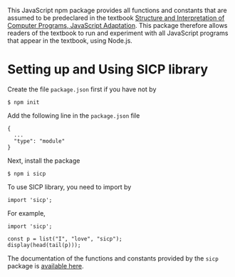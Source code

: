 This JavaScript npm package provides all functions and constants that are assumed to be predeclared in the textbook [Structure and Interpretation of Computer Programs, JavaScript Adaptation](https://source-academy.github.io/sicp). This package therefore allows readers of the textbook to run and experiment with all JavaScript programs that appear in the textbook, using Node.js.

Setting up and Using SICP library
=================================

Create the file `package.json` first if you have not by
``` {.}
$ npm init
```
Add the following line in the `package.json` file
``` {.}
{
  ...
  "type": "module"
}  
```
Next, install the package
``` {.}
$ npm i sicp
```
To use SICP library, you need to import by 
``` {.}
import 'sicp';
```
For example,
``` {.}
import 'sicp';

const p = list("I", "love", "sicp");
display(head(tail(p)));
```
The documentation of the functions and constants provided by the `sicp` package is
[available here](https://source-academy.github.io/source/source_4/global.html).
